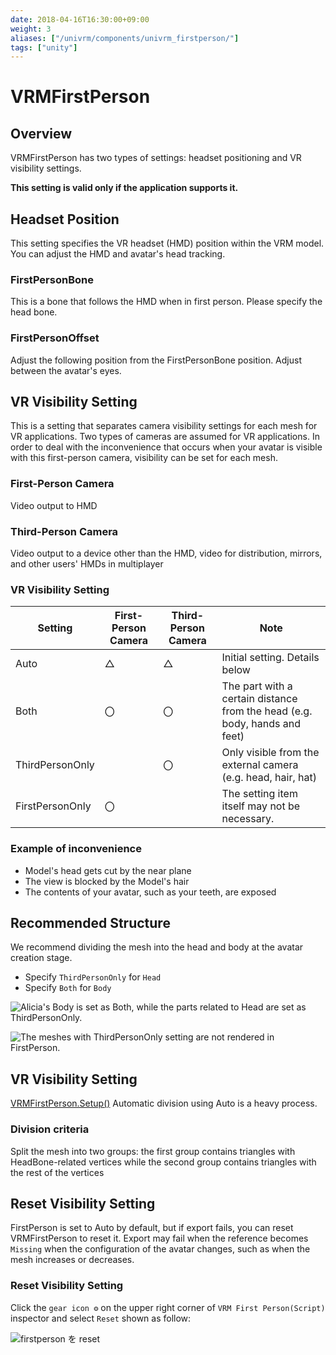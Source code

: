 ```yaml
---
date: 2018-04-16T16:30:00+09:00
weight: 3
aliases: ["/univrm/components/univrm_firstperson/"]
tags: ["unity"]
---
```


# VRMFirstPerson
## Overview

VRMFirstPerson has two types of settings: headset positioning and VR visibility settings.

__This setting is valid only if the application supports it.__

## Headset Position

This setting specifies the VR headset (HMD) position within the VRM model. You can adjust the HMD and avatar's head tracking.

### FirstPersonBone

This is a bone that follows the HMD when in first person. Please specify the head bone.

### FirstPersonOffset

Adjust the following position from the FirstPersonBone position. Adjust between the avatar's eyes.

## VR Visibility Setting

This is a setting that separates camera visibility settings for each mesh for VR applications. Two types of cameras are assumed for VR applications.
In order to deal with the inconvenience that occurs when your avatar is visible with this first-person camera, visibility can be set for each mesh.

### First-Person Camera

Video output to HMD

### Third-Person Camera

Video output to a device other than the HMD, video for distribution, mirrors, and other users' HMDs in multiplayer

### VR Visibility Setting

| Setting            | First-Person Camera | Third-Person Camera | Note                                                 |
|-----------------|--------------|--------------|------------------------------------------------------|
| Auto            | △         | △         | Initial setting. Details below                                         |
| Both            | 〇           | 〇           | The part with a certain distance from the head (e.g. body, hands and feet)               |
| ThirdPersonOnly |              | 〇           | Only visible from the external camera (e.g. head, hair, hat) |
| FirstPersonOnly | 〇           |              | The setting item itself may not be necessary.                                           |

### Example of inconvenience

* Model's head gets cut by the near plane
* The view is blocked by the Model's hair
* The contents of your avatar, such as your teeth, are exposed

## Recommended Structure

We recommend dividing the mesh into the head and body at the avatar creation stage.

* Specify `ThirdPersonOnly` for `Head`
* Specify `Both` for `Body`


![Alicia's `Body` is set as `Both`, while the parts related to `Head` are set as `ThirdPersonOnly`.](/images/vrm/firstperson.png)

![The meshes with `ThirdPersonOnly` setting are not rendered in FirstPerson.](/images/vrm/firstperson_runtime.png)

## VR Visibility Setting

[VRMFirstPerson.Setup()](https://vrm-c.github.io/UniVRM/ja/vrm0/firstperson.html#setuplayermask)
Automatic division using Auto is a heavy process.

### Division criteria

Split the mesh into two groups: the first group contains triangles with HeadBone-related vertices while the second group contains triangles with the rest of the vertices

## Reset Visibility Setting

FirstPerson is set to Auto by default, but if export fails, you can reset VRMFirstPerson to reset it.
Export may fail when the reference becomes `Missing` when the configuration of the avatar changes, such as when the mesh increases or decreases.

### Reset Visibility Setting

Click the `gear icon ⚙` on the upper right corner of `VRM First Person(Script)` inspector and select `Reset` shown as follow:

![firstperson を reset](/images/vrm/firstperson_reset.gif)

